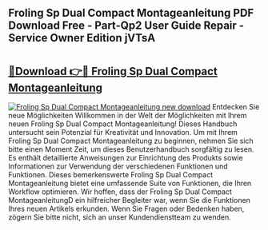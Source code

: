 ## Froling Sp Dual Compact Montageanleitung PDF Download Free - Part-Qp2 User Guide Repair - Service Owner Edition jVTsA

# <h2><a href="http://df7k0wf.blite.top/?on=Froling+Sp+Dual+Compact+Montageanleitung">🔗Download 👉🔴 Froling Sp Dual Compact Montageanleitung</a></h2>

[![Froling Sp Dual Compact Montageanleitung new download](https://i.imgur.com/lujVjoI.png)](http://df7k0wf.blite.top/?on=Froling+Sp+Dual+Compact+Montageanleitung)
Entdecken Sie neue Möglichkeiten Willkommen in der Welt der Möglichkeiten mit Ihrem neuen Froling Sp Dual Compact Montageanleitung! Dieses Handbuch untersucht sein Potenzial für Kreativität und Innovation. Um mit Ihrem Froling Sp Dual Compact Montageanleitung zu beginnen, nehmen Sie sich bitte einen Moment Zeit, um dieses Benutzerhandbuch sorgfältig zu lesen. Es enthält detaillierte Anweisungen zur Einrichtung des Produkts sowie Informationen zur Verwendung der verschiedenen Funktionen und Funktionen. Dieses bemerkenswerte Froling Sp Dual Compact Montageanleitung bietet eine umfassende Suite von Funktionen, die Ihren Workflow optimieren. Wir hoffen, dass der Froling Sp Dual Compact MontageanleitungD ein hilfreicher Begleiter war, wenn Sie die Funktionen Ihres neuen Artikels erkunden. Wenn Sie Fragen oder Bedenken haben, zögern Sie bitte nicht, sich an unser Kundendienstteam zu wenden.
